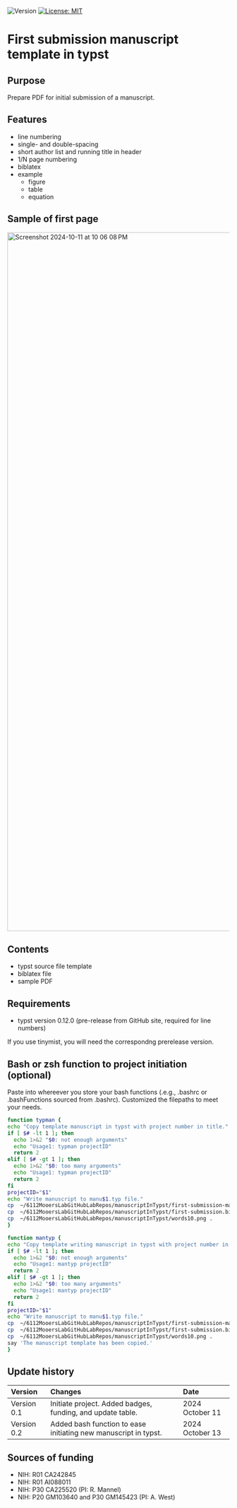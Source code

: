 ![Version](https://img.shields.io/static/v1?label=manuscriptInTypst&message=0.2&color=brightcolor)
[![License: MIT](https://img.shields.io/badge/License-MIT-blue.svg)](https://opensource.org/licenses/MIT)

# First submission manuscript template in typst

## Purpose

Prepare PDF for initial submission of a manuscript.

## Features

- line numbering
- single- and double-spacing
- short author list and running title in header
- 1/N page numbering
- biblatex
- example
  + figure
  + table
  + equation 

## Sample of first page

<img width="1582" alt="Screenshot 2024-10-11 at 10 06 08 PM" src="https://github.com/user-attachments/assets/c37c819f-6199-4092-bfaf-4d6a115b1f76">


## Contents
- typst source file template
- biblatex file
- sample PDF


## Requirements

- typst version 0.12.0 (pre-release from GitHub site, required for line numbers) 

If you use tinymist, you will need the correspondng prerelease version.

## Bash or zsh function to project initiation (optional)

Paste into whereever you store your bash functions (.e.g., .bashrc or .bashFunctions sourced from .bashrc).
Customized the filepaths to meet your needs.

```bash
function typman {
echo "Copy template manuscript in typst with project number in title."
if [ $# -lt 1 ]; then
  echo 1>&2 "$0: not enough arguments"
  echo "Usage1: typman projectID"
  return 2
elif [ $# -gt 1 ]; then
  echo 1>&2 "$0: too many arguments"
  echo "Usage1: typman projectID"
  return 2
fi
projectID="$1"
echo "Write manuscript to manu$1.typ file."
cp  ~/6112MooersLabGitHubLabRepos/manuscriptInTypst/first-submission-manuscript.typ manu$1.typ
cp  ~/6112MooersLabGitHubLabRepos/manuscriptInTypst/first-submission.bib .
cp  ~/6112MooersLabGitHubLabRepos/manuscriptInTypst/words10.png .
}

function mantyp {
echo "Copy template writing manuscript in typst with project number in title."
if [ $# -lt 1 ]; then
  echo 1>&2 "$0: not enough arguments"
  echo "Usage1: mantyp projectID"
  return 2
elif [ $# -gt 1 ]; then
  echo 1>&2 "$0: too many arguments"
  echo "Usage1: mantyp projectID"
  return 2
fi
projectID="$1"
echo "Write manuscript to manu$1.typ file."
cp  ~/6112MooersLabGitHubLabRepos/manuscriptInTypst/first-submission-manuscript.typ manu$1.typ
cp  ~/6112MooersLabGitHubLabRepos/manuscriptInTypst/first-submission.bib .
cp  ~/6112MooersLabGitHubLabRepos/manuscriptInTypst/words10.png .
say 'The manuscript template has been copied.'
}
```




## Update history

|Version       |Changes                                                                                               |Date                 |
|:-------------|:-----------------------------------------------------------------------------------------------------|:--------------------|
| Version 0.1  | Initiate project. Added badges, funding, and update table.                                           | 2024 October 11     |
| Version 0.2  | Added bash function to ease initiating new manuscript in typst.                                           | 2024 October 13     |

## Sources of funding

- NIH: R01 CA242845
- NIH: R01 AI088011
- NIH: P30 CA225520 (PI: R. Mannel)
- NIH: P20 GM103640 and P30 GM145423 (PI: A. West)
